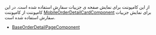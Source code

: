 <div class="dp-doc-container"">

<div class="dp-doc-tags">

<div class="mobile-version"></div>

</div>

<div class="dp-doc-body">

از این کامپوننت برای نمایش صفحه ی جزییات سفارش استفاده شده است.
در این کامپوننت از کامپوننت
 [MobileOrderDetailCardComponent](MobileOrderDetailCardComponent.html#readme)
برای نمایش جزییات سفارش استفاده شده است.

</div>

<div class="dp-doc-links">

<div class="parent"></div>

+ [BaseOrderDetailPageComponent](BaseOrderDetailPageComponent.html#readme)

</div>

</div> 


